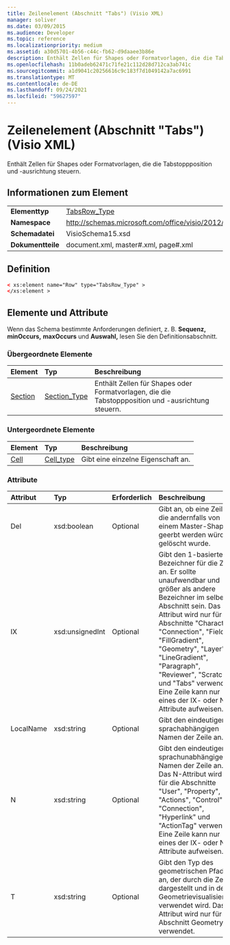 ```yaml
---
title: Zeilenelement (Abschnitt "Tabs") (Visio XML)
manager: soliver
ms.date: 03/09/2015
ms.audience: Developer
ms.topic: reference
ms.localizationpriority: medium
ms.assetid: a30d5701-4b56-c44c-fb62-d9daaee3b86e
description: Enthält Zellen für Shapes oder Formatvorlagen, die die Tabstoppposition und -ausrichtung steuern.
ms.openlocfilehash: 11b0adeb62471c71fe21c112d28d712ca3ab741c
ms.sourcegitcommit: a1d9041c20256616c9c183f7d1049142a7ac6991
ms.translationtype: MT
ms.contentlocale: de-DE
ms.lasthandoff: 09/24/2021
ms.locfileid: "59627597"
---
```

# <a name="row-element-tabs-section-visio-xml"></a>Zeilenelement (Abschnitt "Tabs") (Visio XML)

Enthält Zellen für Shapes oder Formatvorlagen, die die Tabstoppposition und -ausrichtung steuern.
  
## <a name="element-information"></a>Informationen zum Element

|||
|:-----|:-----|
|**Elementtyp** <br/> |[TabsRow_Type](tabsrow_type-complextypevisio-xml.md) <br/> |
|**Namespace** <br/> |http://schemas.microsoft.com/office/visio/2012/main  <br/> |
|**Schemadatei** <br/> |VisioSchema15.xsd  <br/> |
|**Dokumentteile** <br/> |document.xml, master#.xml, page#.xml  <br/> |
   
## <a name="definition"></a>Definition

```XML
< xs:element name="Row" type="TabsRow_Type" >
</xs:element >
```

## <a name="elements-and-attributes"></a>Elemente und Attribute

Wenn das Schema bestimmte Anforderungen definiert, z. B. **Sequenz,** **minOccurs,** **maxOccurs** und **Auswahl,** lesen Sie den Definitionsabschnitt. 
  
### <a name="parent-elements"></a>Übergeordnete Elemente

|**Element**|**Typ**|**Beschreibung**|
|:-----|:-----|:-----|
|[Section](section-element-sheet_type-complextypevisio-xml.md) <br/> |[Section_Type](section_type-complextypevisio-xml.md) <br/> |Enthält Zellen für Shapes oder Formatvorlagen, die die Tabstoppposition und -ausrichtung steuern.  <br/> |
   
### <a name="child-elements"></a>Untergeordnete Elemente

|**Element**|**Typ**|**Beschreibung**|
|:-----|:-----|:-----|
|[Cell](cell-element-tabs-sectionvisio-xml.md) <br/> |[Cell_type](cell_type-complextypevisio-xml.md) <br/> |Gibt eine einzelne Eigenschaft an.  <br/> |
   
### <a name="attributes"></a>Attribute

|**Attribut**|**Typ**|**Erforderlich**|**Beschreibung**|**Mögliche Werte**|
|:-----|:-----|:-----|:-----|:-----|
|Del  <br/> |xsd:boolean  <br/> |Optional  <br/> |Gibt an, ob eine Zeile, die andernfalls von einem Master-Shape geerbt werden würde, gelöscht wurde.  <br/> |Werte des Typs "xsd:boolean".  <br/> |
|IX  <br/> |xsd:unsignedInt  <br/> |Optional  <br/> |Gibt den 1-basierten Bezeichner für die Zeile an. Er sollte unaufwendbar und größer als andere Bezeichner im selben Abschnitt sein. Das IX-Attribut wird nur für die Abschnitte "Character", "Connection", "Field", "FillGradient", "Geometry", "Layer", "LineGradient", "Paragraph", "Reviewer", "Scratch" und "Tabs" verwendet. Eine Zeile kann nur eines der IX- oder N-Attribute aufweisen.  <br/> |Werte des Typs "xsd:unsignedInt".  <br/> |
|LocalName  <br/> |xsd:string  <br/> |Optional  <br/> |Gibt den eindeutigen sprachabhängigen Namen der Zeile an.  <br/> |Werte des Typs "xsd:string".  <br/> |
|N  <br/> |xsd:string  <br/> |Optional  <br/> |Gibt den eindeutigen sprachunabhängigen Namen der Zeile an. Das N-Attribut wird nur für die Abschnitte "User", "Property", "Actions", "Control", "Connection", "Hyperlink" und "ActionTag" verwendet. Eine Zeile kann nur eines der IX- oder N-Attribute aufweisen.  <br/> |Werte des Typs "xsd:string".  <br/> |
|T  <br/> |xsd:string  <br/> |Optional  <br/> |Gibt den Typ des geometrischen Pfads an, der durch die Zeile dargestellt und in der Geometrievisualisierung verwendet wird. Das T-Attribut wird nur für den Abschnitt Geometry verwendet.  <br/> |Werte des Typs "xsd:string".  <br/> |
   

